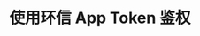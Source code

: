 ---
{
    pageUri: "/document/v1/privatization/easemob_app_token.html",
    title: "使用环信 App Token 鉴权"
}
---